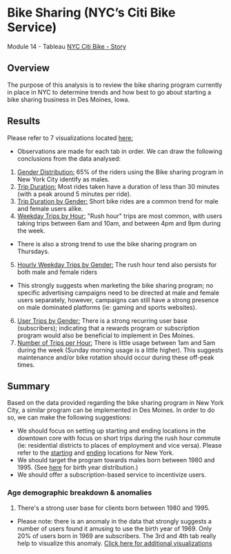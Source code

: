 # Bike Sharing (NYC’s Citi Bike Service)
Module 14 - Tableau
[NYC Citi Bike - Story](https://public.tableau.com/shared/R5ZK5G9FZ?:display_count=n&:origin=viz_share_link)

## Overview
The purpose of this analysis is to review the bike sharing program currently in place in NYC to determine trends and how best to go about starting a bike sharing business in Des Moines, Iowa. 

## Results
Please refer to 7 visualizations located [here:](https://public.tableau.com/shared/R5ZK5G9FZ?:display_count=n&:origin=viz_share_link)
- Observations are made for each tab in order.  We can draw the following conclusions from the data analysed: 
1. [Gender Distribution:](https://public.tableau.com/shared/7XKQ9XCNX?:display_count=n&:origin=viz_share_link)
65% of the riders using the Bike sharing program in New York City identify as males.
2. [Trip Duration:](https://public.tableau.com/shared/27KQ25XCN?:display_count=n&:origin=viz_share_link) 
Most rides taken have a duration of less than 30 minutes (with a peak around 5 minutes per ride). 
3. [Trip Duration by Gender:](https://public.tableau.com/shared/DB2T7ZF3M?:display_count=n&:origin=viz_share_link)
Short bike rides are a common trend for male and female users alike. 
4. [Weekday Trips by Hour:](https://public.tableau.com/shared/XNYK38922?:display_count=n&:origin=viz_share_link)
"Rush hour" trips are most common, with users taking trips between 6am and 10am, and between 4pm and 9pm during the week.  
- There is also a strong trend to use the bike sharing program on Thursdays.
5. [Hourly Weekday Trips by Gender:](https://public.tableau.com/shared/8S4QFM625?:display_count=n&:origin=viz_share_link)
The rush hour tend also persists for both male and female riders
- This strongly suggests when marketing the bike sharing program; no specific advertising campaigns need to be directed at male and female users separately, however, campaigns can still have a strong presence on male dominated platforms (ie: gaming and sports websites).
6. [User Trips by Gender:](https://public.tableau.com/shared/452FJJQXX?:display_count=n&:origin=viz_share_link)
There is a strong recurring user base (subscribers); indicating that a rewards program or subscription program would also be beneficial to implement in Des Moines. 
7. [Number of Trips per Hour:](https://public.tableau.com/shared/ZQ658J5FD?:display_count=n&:origin=viz_share_link)
There is little usage between 1am and 5am during the week (Sunday morning usage is a little higher).  This suggests maintenance and/or bike rotation should occur during these off-peak times. 

## Summary
Based on the data provided regarding the bike sharing program in New York City, a similar program can be implemented in Des Moines. 
In order to do so, we can make the following suggestions: 
- We should focus on setting up starting and ending locations in the downtown core with focus on short trips during the rush hour commute (ie: residential districts to places of employment and vice versa). Please refer to the [starting](https://public.tableau.com/shared/NDW4CCDZM?:display_count=n&:origin=viz_share_link) and [ending](https://public.tableau.com/shared/9KKZS4Y52?:display_count=n&:origin=viz_share_link) locations for New York.
- We should target the program towards males born between 1980 and 1995. (See [here](https://public.tableau.com/shared/T4HFNWNNH?:display_count=n&:origin=viz_share_link) for birth year distribution.)
- We should offer a subscription-based service to incentivize users. 

### Age demographic breakdown & anomalies
1. There's a strong user base for clients born between 1980 and 1995.
- Please note: there is an anomaly in the data that strongly suggests a number of users found it amusing to use the birth year of 1969. Only 20% of users born in 1969 are subscribers. The 3rd and 4th tab really help to visualize this anomaly. [Click here for additional visualizations](https://public.tableau.com/views/Module14ChallengePart2/AdditionalNYCCItyBikesData?:language=en-US&publish=yes&:display_count=n&:origin=viz_share_link)
